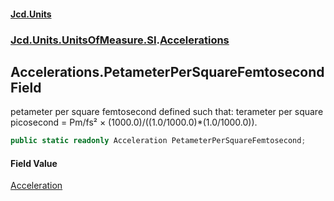 #### [Jcd.Units](index 'index')
### [Jcd.Units.UnitsOfMeasure.SI](Jcd.Units.UnitsOfMeasure.SI 'Jcd.Units.UnitsOfMeasure.SI').[Accelerations](Accelerations 'Jcd.Units.UnitsOfMeasure.SI.Accelerations')

## Accelerations.PetameterPerSquareFemtosecond Field

petameter per square femtosecond defined such that: terameter per square picosecond = Pm/fs² ×
(1000.0)/((1.0/1000.0)*(1.0/1000.0)).

```csharp
public static readonly Acceleration PetameterPerSquareFemtosecond;
```

#### Field Value
[Acceleration](Acceleration 'Jcd.Units.UnitTypes.Acceleration')